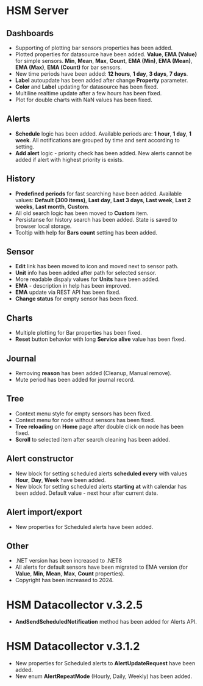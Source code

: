 # HSM Server

## Dashboards

* Supporting of plotting bar sensors properties has been added.
* Plotted properties for datasource have been added. **Value**, **EMA (Value)** for simple sensors. **Min**, **Mean**, **Max**, **Count**, **EMA (Min)**, **EMA (Mean)**, **EMA (Max)**, **EMA (Count)** for bar sensors.
* New time periods have been added: **12 hours**, **1 day**, **3 days**, **7 days**.
* **Label** autoupdate has been added after change **Property** parameter.
* **Color** and **Label** updating for datasource has been fixed.
* Multiline realtime update after a few hours has been fixed.
* Plot for double charts with NaN values has been fixed.


## Alerts
* **Schedule** logic has been added. Available periods are: **1 hour**, **1 day**, **1 week**. All notifications are grouped by time and sent according to setting. 
* **Add alert** logic - priority check has been added. New alerts cannot be added if alert with highest priority is exists.

## History
* **Predefined periods** for fast searching have been added. Available values: **Default (300 items)**, **Last day**, **Last 3 days**, **Last week**, **Last 2 weeks**, **Last month**, **Custom**.
* All old search logic has been moved to **Custom** item.
* Persistanse for history search has been added. State is saved to browser local storage.
* Tooltip with help for **Bars count** setting has been added.

## Sensor
* **Edit** link has been moved to icon and moved next to sensor path.
* **Unit** info has been added after path for selected sensor.
* More readable dispaly values for **Units** have been added.
* **EMA** - description in help has been improved.
* **EMA** update via REST API has been fixed.
* **Change status** for empty sensor has been fixed.

## Charts
* Multiple plotting for Bar properties has been fixed.
* **Reset** button behavior with long **Service alive** value has been fixed.

## Journal
* Removing **reason** has been added (Cleanup, Manual remove).
* Mute period has been added for journal record.

## Tree
* Context menu style for empty sensors has been fixed.
* Context menu for node without sensors has been fixed.
* **Tree reloading** on **Home** page after double click on node has been fixed.
* **Scroll** to selected item after search cleaning has been added.

## Alert constructor
* New block for setting scheduled alerts **scheduled every** with values **Hour**, **Day**, **Week** have been added.
* New block for setting scheduled alerts **starting at** with calendar has been added. Default value - next hour after current date.

## Alert import/export
* New properties for Scheduled alerts have been added.

## Other
* .NET version has been increased to .NET8
* All alerts for default sensors have been migrated to EMA version (for **Value**, **Min**, **Mean**, **Max**, **Count** properties).
* Copyright has been increased to 2024.

# HSM Datacollector v.3.2.5
* **AndSendScheduledNotification** method has been added for Alerts API.

# HSM Datacollector v.3.1.2
* New properties for Scheduled alerts to **AlertUpdateRequest** have been added.
* New enum **AlertRepeatMode** (Hourly, Daily, Weekly) has been added.